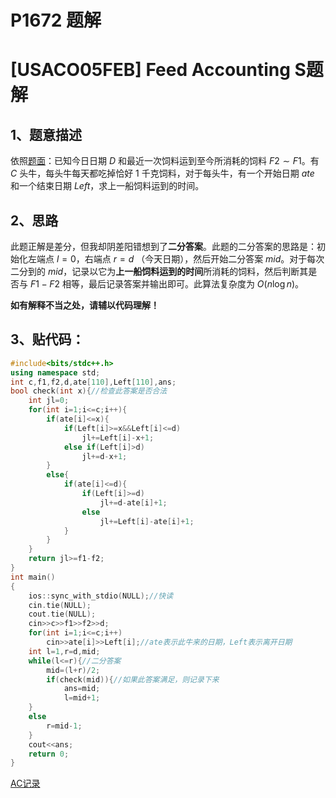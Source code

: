 # P1672 题解

# [USACO05FEB] Feed Accounting S题解


1、题意描述
------------
依照[题面](https://www.luogu.com.cn/problem/P1672)：已知今日日期 $D$ 和最近一次饲料运到至今所消耗的饲料 $F2\sim F1$。有 $C$ 头牛，每头牛每天都吃掉恰好 $1$ 千克饲料，对于每头牛，有一个开始日期 $ate$ 和一个结束日期 $Left$，求上一船饲料运到的时间。


2、思路
----
此题正解是差分，但我却阴差阳错想到了**二分答案**。此题的二分答案的思路是：初始化左端点 $l=0$，右端点 $r=d$ （今天日期），然后开始二分答案 $mid$。对于每次二分到的 $mid$，记录以它为**上一船饲料运到的时间**所消耗的饲料，然后判断其是否与 $F1-F2$ 相等，最后记录答案并输出即可。此算法复杂度为 $O(n \log n)$。

**如有解释不当之处，请辅以代码理解！**

3、贴代码：
----
``` cpp
#include<bits/stdc++.h>
using namespace std;
int c,f1,f2,d,ate[110],Left[110],ans;
bool check(int x){//检查此答案是否合法
	int jl=0;
	for(int i=1;i<=c;i++){
		if(ate[i]<=x){
			if(Left[i]>=x&&Left[i]<=d)
				jl+=Left[i]-x+1;
			else if(Left[i]>d)
				jl+=d-x+1;	
		}
		else{
			if(ate[i]<=d){
				if(Left[i]>=d)
					jl+=d-ate[i]+1;
				else
					jl+=Left[i]-ate[i]+1;	
			}
		}			
	}
	return jl>=f1-f2;
}
int main()
{
    ios::sync_with_stdio(NULL);//快读
    cin.tie(NULL);
    cout.tie(NULL);
    cin>>c>>f1>>f2>>d;
    for(int i=1;i<=c;i++)
    	cin>>ate[i]>>Left[i];//ate表示此牛来的日期，Left表示离开日期
    int l=1,r=d,mid;
    while(l<=r){//二分答案
    	mid=(l+r)/2;
    	if(check(mid)){//如果此答案满足，则记录下来
    		ans=mid;
    		l=mid+1;
	}
	else
		r=mid-1;
	} 
	cout<<ans;
	return 0;
}
```
[AC记录](https://www.luogu.com.cn/record/114834648)